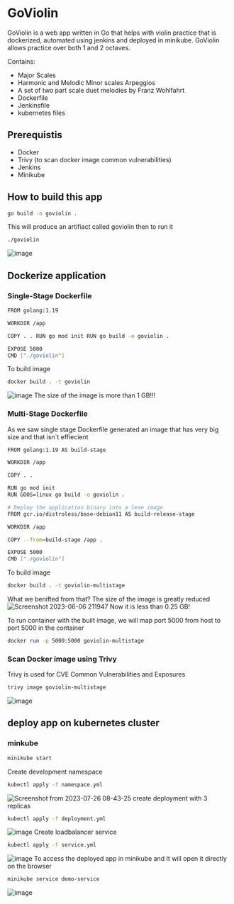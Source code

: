 # GoViolin

GoViolin is a web app written in Go that helps with violin practice that is dockerized, automated using jenkins and deployed in minikube.
GoViolin allows practice over both 1 and 2 octaves.

Contains:
- Major Scales
- Harmonic and Melodic Minor scales
Arpeggios
- A set of two part scale duet melodies by Franz Wohlfahrt
- Dockerfile
- Jenkinsfile
- kubernetes files

## Prerequistis

- Docker
- Trivy (to scan docker image common vulnerabilities)
- Jenkins
- Minikube

## How to build this app

```bash
go build -o goviolin .
```
This will produce an artifiact called goviolin then to run it
```bash
./goviolin
```
![image](https://github.com/ahmedelmelegy/GoViolin/assets/62904201/5db629ec-02ca-4d61-bc47-557200030ab5)
## Dockerize application
### Single-Stage Dockerfile

```bash
FROM golang:1.19

WORKDIR /app

COPY . . RUN go mod init RUN go build -o goviolin .

EXPOSE 5000
CMD ["./goviolin"]
```
To build image
```bash
docker build . -t goviolin
```
![image](https://github.com/ahmedelmelegy/GoViolin/assets/62904201/e70dbe74-c844-4490-987d-0f5d43591adf)
The size of the image is more than 1 GB!!!
### Multi-Stage Dockerfile
As we saw single stage Dockerfile generated an image that has very big size and that isn`t effiecient
```bash
FROM golang:1.19 AS build-stage

WORKDIR /app

COPY . .

RUN go mod init
RUN GOOS=linux go build -o goviolin .

# Deploy the application binary into a lean image
FROM gcr.io/distroless/base-debian11 AS build-release-stage

WORKDIR /app

COPY --from=build-stage /app .

EXPOSE 5000 
CMD ["./goviolin"]
```
To build image
```bash
docker build . -t goviolin-multistage
```
What we benifted from that?
The size of the image is greatly reduced
![Screenshot 2023-06-06 211947](https://github.com/ahmedelmelegy/GoViolin/assets/62904201/9e73942e-2e5c-4b76-8b07-056c893d9bb6)
Now it is less than 0.25 GB!

To run container with the built image, we will map port 5000 from host to port 5000 in the container
```bash
docker run -p 5000:5000 goviolin-multistage
```
### Scan Docker image using Trivy
Trivy is used for CVE Common Vulnerabilities and Exposures
```bash
trivy image goviolin-multistage
```
![image](https://github.com/ahmedelmelegy/GoViolin/assets/62904201/d1a66e59-3a67-4c5c-814c-8799fb68e5b7)

## deploy app on kubernetes cluster
### minkube
``` bash
minikube start
```
Create development namespace
``` bash
kubectl apply -f namespace.yml
```
![Screenshot from 2023-07-26 08-43-25](https://github.com/ahmedelmelegy/GoViolin/assets/62904201/55e1b7ec-dd34-40b8-b129-2411f7af3992)
create deployment with 3 replicas
```bash
kubectl apply -f deployment.yml
```
![image](https://github.com/ahmedelmelegy/GoViolin/assets/62904201/e9bf3254-814b-4bd7-9494-c629ba32b4d0)
Create loadbalancer service
```bash
kubectl apply -f service.yml
```
![image](https://github.com/ahmedelmelegy/GoViolin/assets/62904201/b7ee3ba8-ecc7-4130-85fd-6f82b1b036f9)
To access the deployed app in minikube and It will open it directly on the browser
```bash
minikube service demo-service
```
![image](https://github.com/ahmedelmelegy/GoViolin/assets/62904201/4cdd9c53-dbb5-4fc0-822b-1cba5aea5362)

